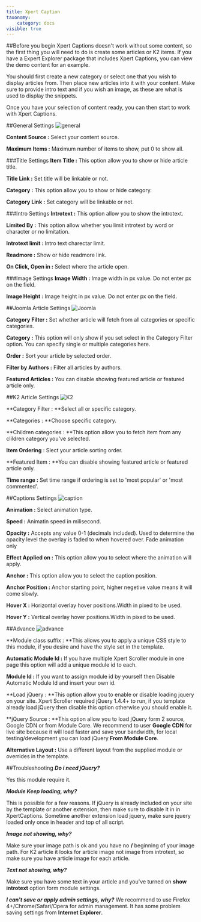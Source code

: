 ```yaml
---
title: Xpert Caption
taxonomy:
    category: docs
visible: true
---
```



##Before you begin
Xpert Captions doesn't work without some content, so the first thing you will need to do is create some articles or K2 items. If you have a Expert Explorer package that includes Xpert Captions, you can view the demo content for an example.

You should first create a new category or select one that you wish to display articles from. Then place new articles into it with your content. Make sure to provide intro text and if you wish an image, as these are what is used to display the snippets.

Once you have your selection of content ready, you can then start to work with Xpert Captions.

##General Settings
![general](general.jpg)

**Content Source :** Select your content source.

**Maximum Items :** Maximum number of items to show, put 0 to show all.

###Title Settings
**Item Title :** This option allow you to show or hide article title.

**Title Link :** Set title will be linkable or not.

**Category :** This option allow you to show or hide category.

**Category Link :** Set category will be linkable or not.


###Intro Settings
**Introtext :** This option allow you to show the introtext.

**Limited By :** This option allow whether you limit introtext by word or character or no limitation.

**Introtext limit :**&nbsp;Intro text charectar limit.

**Readmore :** Show or hide readmore link.

**On Click, Open in :** Select where the article open.

###Image Settings
**Image Width :** Image width in px value. Do not enter px on the field.

**Image Height :** Image height in px value. Do not enter px on the field.

##Joomla Article Settings
![Joomla](joomla.jpg)

**Category Filter :** Set whether article will fetch from all categories or specific categories.

**Category :** This option will only show if you set select in the Category Filter option. You can specify single or multiple categories here.

**Order :** Sort your article by selected order.

**Filter by Authors :** Filter all articles by authors.

**Featured Articles :** You can disable showing featured article or featured article only.

##K2 Article Settings
![K2](k2.jpg)

**Category Filter :&nbsp;**Select all or specific category.

**Categories :&nbsp;**Choose specific category.

**Children categories :&nbsp;**This option allow you to fetch item from any clildren category you've selected.

**Item Ordering**&nbsp;:&nbsp;Slect your article sorting order.

**Featured Item :&nbsp;**You can disable showing featured article or featured article only.

**Time range :**  Set time range if ordering is set to 'most popular' or 'most commented'.

##Captions Settings
![caption](caption.jpg)

**Animation :** Select animation type.

**Speed :** Animatin speed in milisecond.

**Opacity :** Accepts any value 0-1 (decimals included). Used to determine the opacity level the overlay is faded to when hovered over. Fade animation only

**Effect Applied on :** This option allow you to select where the animation will apply.

**Anchor :** This option allow you to select the caption position.

**Anchor Position :** Anchor starting point, higher negetive value means it will come slowly.

**Hover X :**&nbsp;Horizontal overlay hover positions.Width in pixed to be used.

**Hover Y :** Vertical overlay hover positions.Width in pixed to be used.

##Advance
![advance](advance.jpg)

**Module class suffix :&nbsp;**This allows you to apply a unique CSS style to this module, if you desire and have the style set in the template.

**Automatic Module Id :** If you have multiple Xpert Scroller module in one page this option will add a unique module id to each.

**Module Id :** If you want to assign module id by yourself then Disable Automatic Module Id and insert your own id.

**Load jQuery :&nbsp;**This option allow you to enable or disable loading jquery on your site. Xpert Scroller required jQuery 1.4.4+ to run, if you template already load jQuery then disable this option otherwise you should enable it.

**jQuery Source :&nbsp;**This option allow you to load jQuery form 2 source, Google CDN or from Module Core. We recommend to user **Google CDN** for live site because it will load faster and save your bandwidth, for local testing/development you can load jQuery **From Module Core**.

**Alternative Layout :** Use a different layout from the supplied module or overrides in the template.

##Troubleshooting
<em>**Do i need jQuery?**</em>

Yes this module require it.


<em>**Module Keep loading, why?**</em>

This is possible for a few reasons. If jQuery is already included on your site by the template or another extension, then make sure to disable it in in XpertCaptions. Sometime another extension load jquery, make sure jquery loaded only once in header and top of all script.


<em>**Image not showing, why?**</em>

Make sure your image path is ok and you have no **/** beginning of your image path. For K2 article it looks for article image not image from introtext, so make sure you have article image for each article.


<em>**Text not showing, why?**</em>

Make sure you have some text in your article and you've turned on **show introtext**&nbsp;option form module settings.


<em>**I can't save or apply admin settings, why?**</em>
We recommend to use Firefox 4+/Chrome/Safari/Opera for admin management. It has some problem saving settings from **Internet Explorer**.